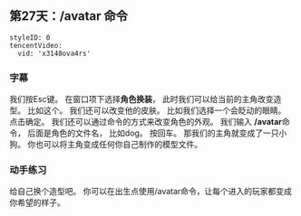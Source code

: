 ## 第27天：/avatar 命令
  

```@TencentVideo
styleID: 0
tencentVideo:
  vid: 'x3148ova4rs'

```
 

### 字幕

我们按Esc键。
在窗口项下选择**角色换装**，
此时我们可以给当前的主角改变造型。
比如这个。
我们还可以改变他的皮肤。
比如我们选择一个会眨动的眼睛。
点击确定。
我们还可以通过命令的方式来改变角色的外观。
我们输入 **/avatar**命令，
后面是角色的文件名，
比如dog。
按回车。
那我们的主角就变成了一只小狗。
你也可以将主角变成任何你自己制作的模型文件。

### 动手练习
给自己换个造型吧。 你可以在出生点使用/avatar命令，让每个进入的玩家都变成你希望的样子。